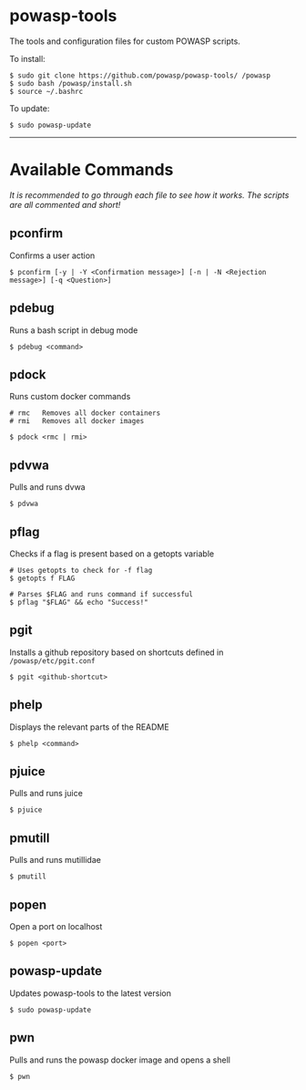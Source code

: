 # powasp-tools

The tools and configuration files for custom POWASP scripts.

To install:

```
$ sudo git clone https://github.com/powasp/powasp-tools/ /powasp
$ sudo bash /powasp/install.sh
$ source ~/.bashrc
```

To update:
```
$ sudo powasp-update
```

---

# Available Commands

*It is recommended to go through each file to see how it works. The scripts are all commented and short!*


## pconfirm

Confirms a user action

```
$ pconfirm [-y | -Y <Confirmation message>] [-n | -N <Rejection message>] [-q <Question>]
```


## pdebug

Runs a bash script in debug mode

```
$ pdebug <command>
```


## pdock

Runs custom docker commands
```
# rmc   Removes all docker containers
# rmi   Removes all docker images

$ pdock <rmc | rmi>
```


## pdvwa

Pulls and runs dvwa

```
$ pdvwa
```


## pflag

Checks if a flag is present based on a getopts variable

```
# Uses getopts to check for -f flag
$ getopts f FLAG

# Parses $FLAG and runs command if successful
$ pflag "$FLAG" && echo "Success!"
```


## pgit

Installs a github repository based on shortcuts defined in `/powasp/etc/pgit.conf`

```
$ pgit <github-shortcut>
```


## phelp

Displays the relevant parts of the README

```
$ phelp <command>
```


## pjuice

Pulls and runs juice

```
$ pjuice
```


## pmutill

Pulls and runs mutillidae

```
$ pmutill
```


## popen

Open a port on localhost

```
$ popen <port>
```


## powasp-update

Updates powasp-tools to the latest version

```
$ sudo powasp-update
```


## pwn

Pulls and runs the powasp docker image and opens a shell

```
$ pwn
```
